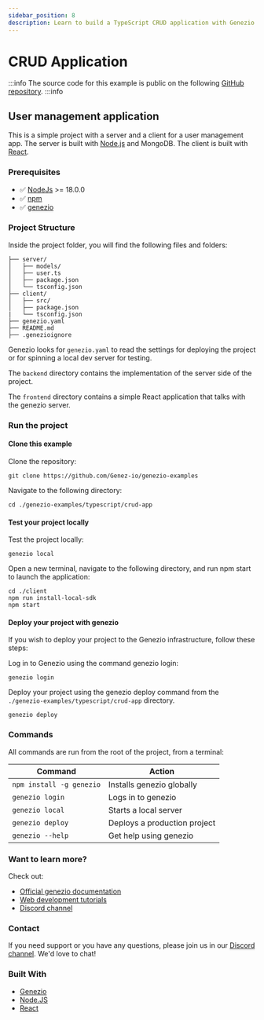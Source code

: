 ```yaml
---
sidebar_position: 8
description: Learn to build a TypeScript CRUD application with Genezio. Follow our guide for server and client setup, local testing, and deployment
---
```


# CRUD Application

<head>
  <title>CRUD Application</title>
</head>

<!-- :::info -->

:::info
The source code for this example is public on the following [GitHub repository](https://github.com/Genez-io/genezio-examples/tree/master/typescript/crud-app).
:::info

<!-- ::: -->

## User management application

This is a simple project with a server and a client for a user management app. The server is built with [Node.js](https://nodejs.org/en/) and MongoDB. The client is built with [React](https://reactjs.org/).

### Prerequisites

- ✅ [NodeJs](https://nodejs.org) >= 18.0.0
- ✅ [npm](https://www.npmjs.com/)
- ✅ [genezio](https://genezio.com/)

### Project Structure

Inside the project folder, you will find the following files and folders:

```
├── server/
│   ├── models/
│   ├── user.ts
│   ├── package.json
│   └── tsconfig.json
├── client/
│   ├── src/
│   ├── package.json
|   └── tsconfig.json
├── genezio.yaml
├── README.md
├── .genezioignore
```

Genezio looks for `genezio.yaml` to read the settings for deploying the project or for spinning a local dev server for testing.

The `backend` directory contains the implementation of the server side of the project.

The `frontend` directory contains a simple React application that talks with the genezio server.

### Run the project

#### Clone this example

Clone the repository:

```
git clone https://github.com/Genez-io/genezio-examples
```

Navigate to the following directory:

```
cd ./genezio-examples/typescript/crud-app
```

#### Test your project locally

Test the project locally:

```
genezio local
```

Open a new terminal, navigate to the following directory, and run npm start to launch the application:

```
cd ./client
npm run install-local-sdk
npm start
```

#### Deploy your project with genezio

If you wish to deploy your project to the Genezio infrastructure, follow these steps:

Log in to Genezio using the command genezio login:

```
genezio login
```

Deploy your project using the genezio deploy command from the `./genezio-examples/typescript/crud-app` directory.

```
genezio deploy
```

### Commands

All commands are run from the root of the project, from a terminal:

| Command                  | Action                       |
| ------------------------ | ---------------------------- |
| `npm install -g genezio` | Installs genezio globally    |
| `genezio login`          | Logs in to genezio           |
| `genezio local`          | Starts a local server        |
| `genezio deploy`         | Deploys a production project |
| `genezio --help`         | Get help using genezio       |

### Want to learn more?

Check out:

- [Official genezio documentation](https://genezio.com/docs)
- [Web development tutorials](https://genezio.com/blog)
- [Discord channel](https://discord.gg/uc9H5YKjXv)

### Contact

If you need support or you have any questions, please join us in our [Discord channel](https://discord.gg/uc9H5YKjXv). We'd love to chat!

### Built With

- [Genezio](https://genezio.com/)
- [Node.JS](https://nodejs.org/en/)
- [React](https://reactjs.org/)
